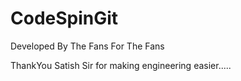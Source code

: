 # CodeSpinGit
Developed By The Fans For The Fans

ThankYou Satish Sir for making engineering easier.....
